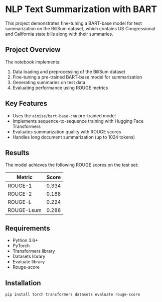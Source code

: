 # NLP Text Summarization with BART

This project demonstrates fine-tuning a BART-base model for text summarization on the BillSum dataset, which contains US Congressional and California state bills along with their summaries.

## Project Overview

The notebook implements:

1. Data loading and preprocessing of the BillSum dataset
2. Fine-tuning a pre-trained BART-base model for summarization
3. Generating summaries on test data
4. Evaluating performance using ROUGE metrics

## Key Features

- Uses the `ainize/bart-base-cnn` pre-trained model
- Implements sequence-to-sequence training with Hugging Face Transformers
- Evaluates summarization quality with ROUGE scores
- Handles long document summarization (up to 1024 tokens)

## Results

The model achieves the following ROUGE scores on the test set:

| Metric     | Score  |
|------------|--------|
| ROUGE-1    | 0.334  |
| ROUGE-2    | 0.188  |
| ROUGE-L    | 0.224  |
| ROUGE-Lsum | 0.286  |

## Requirements

- Python 3.6+
- PyTorch
- Transformers library
- Datasets library
- Evaluate library
- Rouge-score

## Installation

```bash
pip install torch transformers datasets evaluate rouge-score 


